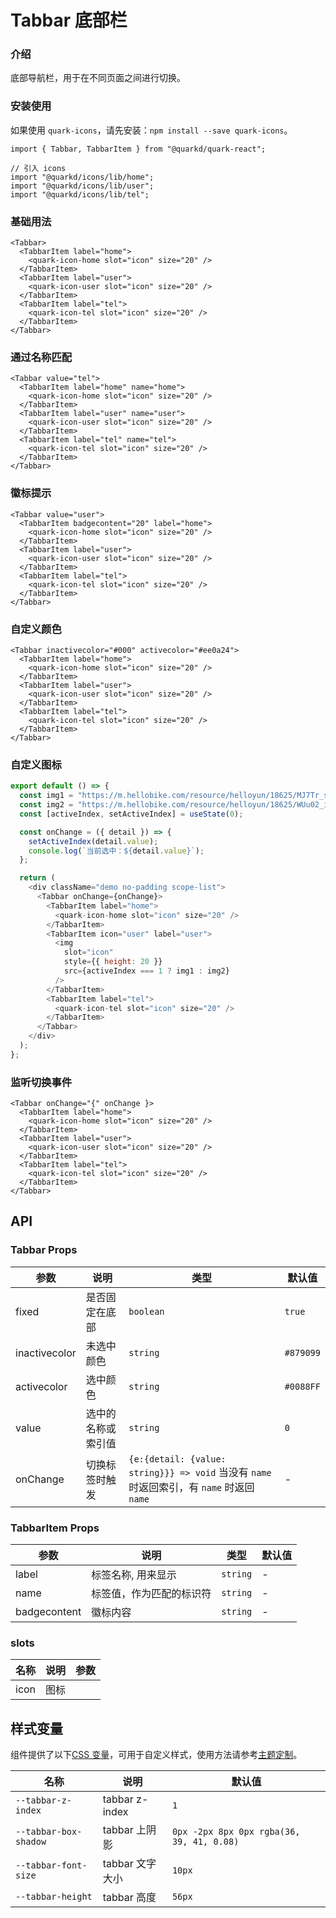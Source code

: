# Tabbar 底部栏

### 介绍

底部导航栏，用于在不同页面之间进行切换。

### 安装使用

如果使用 `quark-icons`，请先安装：`npm install --save quark-icons`。

```tsx
import { Tabbar, TabbarItem } from "@quarkd/quark-react";

// 引入 icons
import "@quarkd/icons/lib/home";
import "@quarkd/icons/lib/user";
import "@quarkd/icons/lib/tel";
```

### 基础用法

```tsx
<Tabbar>
  <TabbarItem label="home">
    <quark-icon-home slot="icon" size="20" />
  </TabbarItem>
  <TabbarItem label="user">
    <quark-icon-user slot="icon" size="20" />
  </TabbarItem>
  <TabbarItem label="tel">
    <quark-icon-tel slot="icon" size="20" />
  </TabbarItem>
</Tabbar>
```

### 通过名称匹配

```tsx
<Tabbar value="tel">
  <TabbarItem label="home" name="home">
    <quark-icon-home slot="icon" size="20" />
  </TabbarItem>
  <TabbarItem label="user" name="user">
    <quark-icon-user slot="icon" size="20" />
  </TabbarItem>
  <TabbarItem label="tel" name="tel">
    <quark-icon-tel slot="icon" size="20" />
  </TabbarItem>
</Tabbar>
```

### 徽标提示

```tsx
<Tabbar value="user">
  <TabbarItem badgecontent="20" label="home">
    <quark-icon-home slot="icon" size="20" />
  </TabbarItem>
  <TabbarItem label="user">
    <quark-icon-user slot="icon" size="20" />
  </TabbarItem>
  <TabbarItem label="tel">
    <quark-icon-tel slot="icon" size="20" />
  </TabbarItem>
</Tabbar>
```

### 自定义颜色

```tsx
<Tabbar inactivecolor="#000" activecolor="#ee0a24">
  <TabbarItem label="home">
    <quark-icon-home slot="icon" size="20" />
  </TabbarItem>
  <TabbarItem label="user">
    <quark-icon-user slot="icon" size="20" />
  </TabbarItem>
  <TabbarItem label="tel">
    <quark-icon-tel slot="icon" size="20" />
  </TabbarItem>
</Tabbar>
```

### 自定义图标

```js
export default () => {
  const img1 = "https://m.hellobike.com/resource/helloyun/18625/MJ7Tr_src.jpeg";
  const img2 = "https://m.hellobike.com/resource/helloyun/18625/WUu02_img.png";
  const [activeIndex, setActiveIndex] = useState(0);

  const onChange = ({ detail }) => {
    setActiveIndex(detail.value);
    console.log(`当前选中：${detail.value}`);
  };

  return (
    <div className="demo no-padding scope-list">
      <Tabbar onChange={onChange}>
        <TabbarItem label="home">
          <quark-icon-home slot="icon" size="20" />
        </TabbarItem>
        <TabbarItem icon="user" label="user">
          <img
            slot="icon"
            style={{ height: 20 }}
            src={activeIndex === 1 ? img1 : img2}
          />
        </TabbarItem>
        <TabbarItem label="tel">
          <quark-icon-tel slot="icon" size="20" />
        </TabbarItem>
      </Tabbar>
    </div>
  );
};
```

### 监听切换事件

```tsx
<Tabbar onChange="{" onChange }>
  <TabbarItem label="home">
    <quark-icon-home slot="icon" size="20" />
  </TabbarItem>
  <TabbarItem label="user">
    <quark-icon-user slot="icon" size="20" />
  </TabbarItem>
  <TabbarItem label="tel">
    <quark-icon-tel slot="icon" size="20" />
  </TabbarItem>
</Tabbar>
```

## API

### Tabbar Props

| 参数          | 说明               | 类型                                                                                      | 默认值    |
| ------------- | ------------------ | ----------------------------------------------------------------------------------------- | --------- |
| fixed         | 是否固定在底部     | `boolean`                                                                                 | `true`    |
| inactivecolor | 未选中颜色         | `string`                                                                                  | `#879099` |
| activecolor   | 选中颜色           | `string`                                                                                  | `#0088FF` |
| value         | 选中的名称或索引值 | `string`                                                                                  | `0`       |
| onChange      | 切换标签时触发     | `{e:{detail: {value: string}}} => void` 当没有 `name` 时返回索引，有 `name` 时返回 `name` | -         |

### TabbarItem Props

| 参数         | 说明                     | 类型     | 默认值 |
| ------------ | ------------------------ | -------- | ------ |
| label        | 标签名称, 用来显示       | `string` | -      |
| name         | 标签值，作为匹配的标识符 | `string` | -      |
| badgecontent | 徽标内容                 | `string` | -      |

### slots

| 名称 | 说明 | 参数 |
| ---- | ---- | ---- |
| icon | 图标 |      |

## 样式变量

组件提供了以下[CSS 变量](https://developer.mozilla.org/zh-CN/docs/Web/CSS/Using_CSS_custom_properties)，可用于自定义样式，使用方法请参考[主题定制](#/zh-CN/guide/theme)。

| 名称                  | 说明            | 默认值                                    |
| --------------------- | --------------- | ----------------------------------------- |
| `--tabbar-z-index`    | tabbar z-index  | `1`                                       |
| `--tabbar-box-shadow` | tabbar 上阴影   | `0px -2px 8px 0px rgba(36, 39, 41, 0.08)` |
| `--tabbar-font-size`  | tabbar 文字大小 | `10px`                                    |
| `--tabbar-height`     | tabbar 高度     | `56px`                                    |
